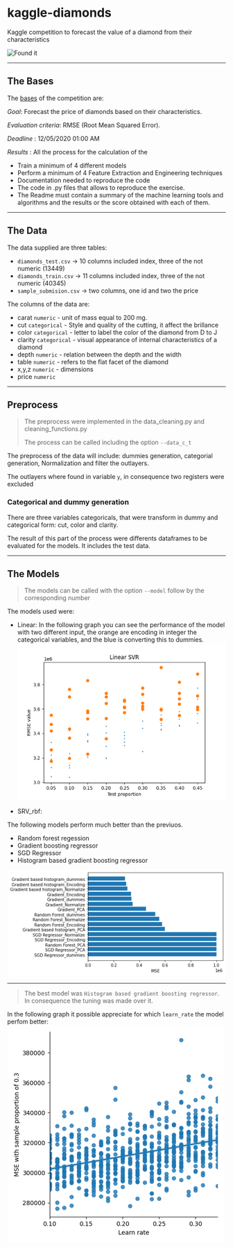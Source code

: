 # kaggle-diamonds

Kaggle competition to forecast the value of a diamond from their characteristics

![Found it](https://461v122bygqy1vf6uy3o7ubf-wpengine.netdna-ssl.com/wp-content/uploads/2020/01/Blood-Diamonds-2006.jpg)

---
## The Bases

The [bases](https://www.kaggle.com/c/diamonds-datamad0320) of the competition are:

*Goal*: Forecast the price of diamonds based on their characteristics.

*Evaluation criteria*: RMSE (Root Mean Squared Error).

*Deadline* : 12/05/2020 01:00 AM

*Results* :
All the process for the calculation of the 
- Train a minimum of 4 different models
- Perform a minimum of 4 Feature Extraction and Engineering techniques
- Documentation needed to reproduce the code
- The code in .py files that allows to reproduce the exercise.
- The Readme must contain a summary of the machine learning tools and algorithms and the results or the score obtained with each of them.

---
## The Data

The data supplied are three tables:

+ `diamonds_test.csv` -> 10 columns included index, three of the not numeric (13449)
+ `diamonds_train.csv` -> 11 columns included index, three of the not numeric (40345)
+ `sample_submision.csv` -> two columns, one id and two the price

The columns of the data are:

   -  carat `numeric` - unit of mass equal to 200 mg.
   -  cut    `categorical`  - Style and quality of the cutting, it affect the brillance
   -  color  `categorical`  - letter to label the color of the diamond from D to J 
   -  clarity `categorical` - visual appearance of internal characteristics of a diamond
   -  depth   `numeric`     - relation between the depth and the width 
   -  table  `numeric`  - refers to the flat facet of the diamond 
   -  x,y,z `numeric`     - dimensions 
   -  price `numeric`     

---
## Preprocess

> The preprocess were implemented in the data_cleaning.py and cleaning_functions.py
>
> The process can be called including the option `--data_c_t`

The preprocess of the data will include: dummies generation, categorial
generation, Normalization and filter the outlayers. 

The outlayers where found in variable `y`, in consequence two registers were excluded 

### Categorical and dummy generation

There are three variables categoricals, that were transform in dummy and
categorical form: cut, color and clarity.

The result of this part of the process were differents dataframes to be evaluated for the models. It includes the test data.

---
## The Models

>
> The models can be called with the option `--model` follow by the corresponding number 
>

The models used were:

- Linear: In the following graph you can see the performance of the model with two different input, the 
orange are encoding in integer the categorical variables, and the blue is converting this to dummies. 
![Result for linear](output/svr_lin_rmse_vs_sample_ne.png)

- SRV_rbf: 

The following models perform much better than the previuos.

- Random forest regession
- Gradient boosting regressor
- SGD Regressor 
- Histogram based gradient boosting regressor

![result](output/resume.png)

---
> The best model was `Histogram based gradient boosting regressor`. In consequence the tuning was made over it.

In the following graph it possible appreciate for which `learn_rate` the model perfom better:
![tuning](output/Hist_Grad.png)
